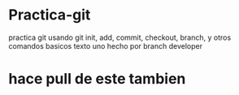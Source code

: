 # Practica-git
practica git usando git init, add, commit, checkout, branch, y otros comandos basicos
texto uno hecho por branch developer
# hace pull de este tambien
